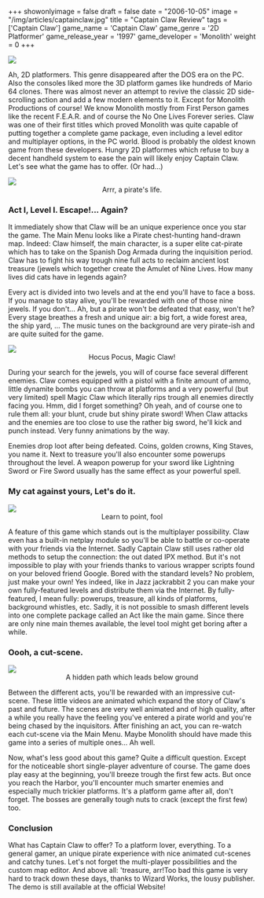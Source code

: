 +++
showonlyimage = false
draft = false
date = "2006-10-05"
image = "/img/articles/captainclaw.jpg"
title = "Captain Claw Review"
tags = ['Captain Claw']
game_name = 'Captain Claw'
game_genre = '2D Platformer'
game_release_year = '1997'
game_developer = 'Monolith'
weight = 0
+++

<img src="/img/Guides/CaptainClaw.jpg">

Ah, 2D platformers. This genre disappeared after the DOS era on the PC. Also the consoles liked more the 3D platform games like hundreds of Mario 64 clones. There was almost never an attempt to revive the classic 2D side-scrolling action and add a few modern elements to it. Except for Monolith Productions of course! We know Monolith mostly from First Person games like the recent F.E.A.R. and of course the No One Lives Forever series. Claw was one of their first titles which proved Monolith was quite capable of putting together a complete game package, even including a level editor and multiplayer options, in the PC world. Blood is probably the oldest known game from these developers. Hungry 2D platformes which refuse to buy a decent handheld system to ease the pain will likely enjoy Captain Claw. Let's see what the game has to offer. (Or had...)

<img src="/img/games/CaptainClaw/screens/04_lvl4_duckbeforehit.jpg">
<center>Arrr, a pirate's life.</center>

### Act I, Level I. Escape!... Again?

It immediately show that Claw will be an unique experience once you star the game. The Main Menu looks like a Pirate chest-hunting hand-drawn map. Indeed: Claw himself, the main character, is a super elite cat-pirate which has to take on the Spanish Dog Armada during the inquisition period. Claw has to fight his way trough nine full acts to reclaim ancient lost treasure (jewels which together create the Amulet of Nine Lives. How many lives did cats have in legends again?

Every act is divided into two levels and at the end you'll have to face a boss. If you manage to stay alive, you'll be rewarded with one of those nine jewels. If you don't... Ah, but a pirate won't be defeated that easy, won't he? Every stage breathes a fresh and unique air: a big fort, a wide forest area, the ship yard, ... The music tunes on the background are very pirate-ish and are quite suited for the game.

<img src="/img/games/CaptainClaw/screens/08_lvl2_magicclaw.jpg">
<center>Hocus Pocus, Magic Claw!</center>

During your search for the jewels, you will of course face several different enemies. Claw comes equipped with a pistol with a finite amount of ammo, little dynamite bombs you can throw at platforms and a very powerful (but very limited) spell Magic Claw which literally rips trough all enemies directly facing you. Hmm, did I forget something? Oh yeah, and of course one to rule them all: your blunt, crude but shiny pirate sword! When Claw attacks and the enemies are too close to use the rather big sword, he'll kick and punch instead. Very funny animations by the way. 

Enemies drop loot after being defeated. Coins, golden crowns, King Staves, you name it. Next to treasure you'll also encounter some powerups throughout the level. A weapon powerup for your sword like Lightning Sword or Fire Sword usually has the same effect as your powerful spell.

### My cat against yours, Let's do it.

<img src="/img/games/CaptainClaw/screens/10_lvl2_cannons.jpg">
<center>Learn to point, fool</center>

A feature of this game which stands out is the multiplayer possibility. Claw even has a built-in netplay module so you'll be able to battle or co-operate with your friends via the Internet. Sadly Captain Claw still uses rather old methods to setup the connection: the out dated IPX method. But it's not impossible to play with your friends thanks to various wrapper scripts found on your beloved friend Google. 
Bored with the standard levels? No problem, just make your own! Yes indeed, like in Jazz jackrabbit 2 you can make your own fully-featured levels and distribute them via the Internet. By fully-featured, I mean fully: powerups, treasure, all kinds of platforms, background whistles, etc. Sadly, it is not possible to smash different levels into one complete package called an Act like the main game. Since there are only nine main themes available, the level tool might get boring after a while.

### Oooh, a cut-scene.

<img src="/img/games/CaptainClaw/screens/13_lvl3_underground.jpg">
<center>A hidden path which leads below ground</center>

Between the different acts, you'll be rewarded with an impressive cut-scene. These little videos are animated which expand the story of Claw's past and future. The scenes are very well animated and of high quality, after a while you really have the feeling you've entered a pirate world and you're being chased by the inquisitors. After finishing an act, you can re-watch each cut-scene via the Main Menu. Maybe Monolith should have made this game into a series of multiple ones... Ah well.

Now, what's less good about this game? Quite a difficult question. Except for the noticeable short single-player adventure of course. The game does play easy at the beginning, you'll breeze trough the first few acts. But once you reach the Harbor, you'll encounter much smarter enemies and especially much trickier platforms. It's a platform game after all, don't forget. The bosses are generally tough nuts to crack (except the first few) too.

### Conclusion

What has Captain Claw to offer? To a platform lover, everything. To a general gamer, an unique pirate experience with nice animated cut-scenes and catchy tunes. Let's not forget the multi-player possibilities and the custom map editor. And above all: 'treasure, arr!Too bad this game is very hard to track down these days, thanks to Wizard Works, the lousy publisher. The demo is still available at the official Website!